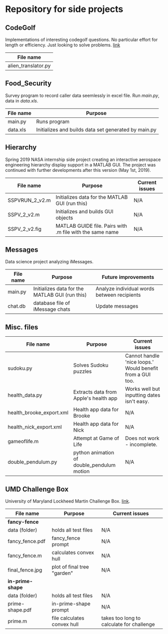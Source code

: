 # Repository for side projects


## CodeGolf

Implementations of interesting codegolf questions. No particular effort for length or efficiency. Just looking to solve problems. [link](https://codegolf.stackexchange.com)

| File name            | 
| -------------------- | 
| alien_translator.py  | 



## Food_Security

Survey program to record caller data seemlessly in excel file. Run *main.py*, data in *data.xls*.

| File name      | Purpose                                                  |
| -------------- | -------------------------------------------------------- |
| main.py        | Runs program                                             |
| data.xls       | Initializes and builds data set generated by main.py     |



## Hierarchy

Spring 2019 NASA internship side project creating an interactive aerospace engineering hierarchy display support in a MATLAB GUI. The project was continued with further developments after this version (May 1st, 2019).

| File name      | Purpose                                                  | Current issues                                 |
| -------------- | -------------------------------------------------------- | ---------------------------------------------- |
| SSPVRUN_2_v2.m | Initializes data for the MATLAB GUI (run this)           | N/A                                            |
| SSPV_2_v2.m    | Initializes and builds GUI objects                       | N/A                                            |
| SSPV_2_v2.fig  | MATLAB GUIDE file. Pairs with .m file with the same name | N/A                                            |



## Messages

Data science project analyzing iMessages.

| File name      | Purpose                                                  | Future improvements                            |
| -------------- | -------------------------------------------------------- | ---------------------------------------------- |
| main.py        | Initializes data for the MATLAB GUI (run this)           | Analyze individual words between recipients    |
| chat.db        | database file of iMessage chats                          | Update messages                                |



## Misc. files

| File name      | Purpose                                  | Current issues                                                |
| -------------- | ---------------------------------------- | ------------------------------------------------------------- |
| sudoku.py      | Solves Sudoku puzzles                    | Cannot handle 'nice loops.' Would benefit from a GUI too.     |
| health_data.py | Extracts data from Apple's health app    | Works well but inputting dates isn't easy.                    |
| health_brooke_export.xml | Health app data for Brooke     | N/A                                                           |
| health_nick_export.xml | Health app data for Nick         | N/A                                                           |
| gameoflife.m   | Attempt at Game of Life                  | Does not work - incomplete.                                   |
| double_pendulum.py | python animation of double_pendulum motion | N/A                                                     |



## UMD Challenge Box

University of Maryland Lockheed Martin Challenge Box. [link](https://challengebox.cs.umd.edu/2019/index.html).

| File name                           | Purpose                                  | Current issues                            |
| ----------------------------------- | ---------------------------------------- | ----------------------------------------- |
| **fancy-fence** |
| data (folder)                       | holds all test files                     | N/A                                       |
| fancy_fence.pdf                     | fancy_fence prompt                       | N/A                                       |
| fancy_fence.m                       | calculates convex hull                   | N/A                                       |
| final_fence.jpg                     | plot of final tree "garden"              | N/A                                       |
| **in-prime-shape** |
| data (folder)                       | holds all test files                     | N/A                                       |
| prime-shape.pdf                     | in-prime-shape prompt                    | N/A                                       |
| prime.m                             | file calculates convex hull              | takes too long to calculate for challenge |
